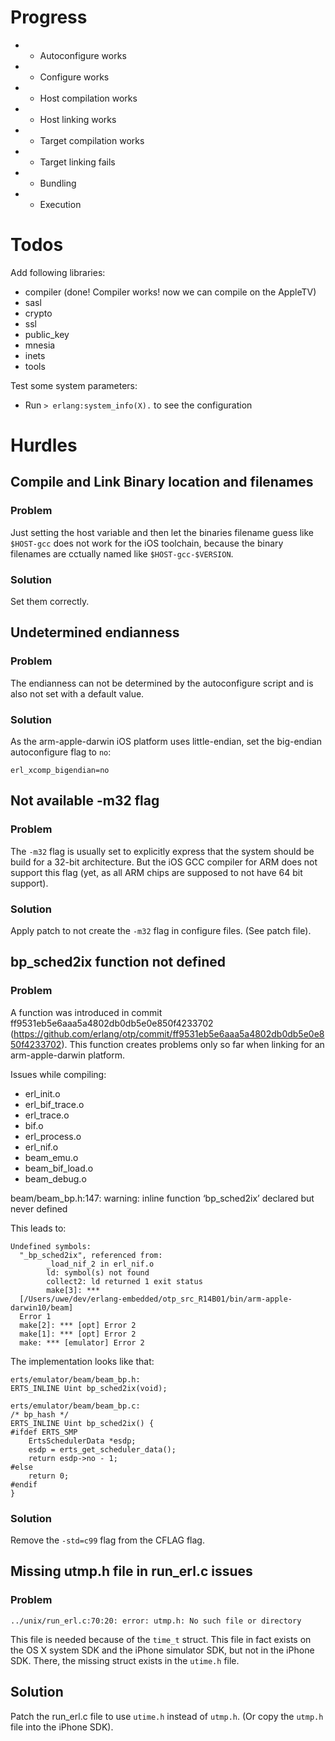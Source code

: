 # Progress

* + Autoconfigure works
* + Configure works
* + Host compilation works
* + Host linking works
* + Target compilation works
* + Target linking fails
* + Bundling
* + Execution


# Todos

Add following libraries:

 * compiler (done! Compiler works! now we can compile on the AppleTV)
 * sasl
 * crypto
 * ssl
 * public_key
 * mnesia
 * inets
 * tools

Test some system parameters:

 * Run `> erlang:system_info(X).` to see the configuration


# Hurdles

## Compile and Link Binary location and filenames

### Problem
Just setting the host variable and then let the binaries filename
guess like `$HOST-gcc` does not work for the iOS toolchain, because
the binary filenames are cctually named like `$HOST-gcc-$VERSION`.

### Solution
Set them correctly.


## Undetermined endianness

### Problem
The endianness can not be determined by the autoconfigure script and
is also not set with a default value.

### Solution
As the arm-apple-darwin iOS platform uses little-endian, set the
big-endian autoconfigure flag to `no`:

    erl_xcomp_bigendian=no


## Not available -m32 flag

### Problem
The `-m32` flag is usually set to explicitly express that the system
should be build for a 32-bit architecture. But the iOS GCC compiler
for ARM does not support this flag (yet, as all ARM chips are supposed
to not have 64 bit support).

### Solution
Apply patch to not create the `-m32` flag in configure files. (See
patch file).


## bp_sched2ix function not defined

### Problem
A function was introduced in commit ff9531eb5e6aaa5a4802db0db5e0e850f4233702
(https://github.com/erlang/otp/commit/ff9531eb5e6aaa5a4802db0db5e0e850f4233702). This
function creates problems only so far when linking for an
arm-apple-darwin platform. 

Issues while compiling:
 * erl_init.o
 * erl_bif_trace.o
 * erl_trace.o
 * bif.o
 * erl_process.o
 * erl_nif.o
 * beam_emu.o
 * beam_bif_load.o
 * beam_debug.o

beam/beam_bp.h:147: warning: inline function ‘bp_sched2ix’ declared but never defined

This leads to:

    Undefined symbols:
      "_bp_sched2ix", referenced from:
            _load_nif_2 in erl_nif.o
            ld: symbol(s) not found
            collect2: ld returned 1 exit status
            make[3]: ***
      [/Users/uwe/dev/erlang-embedded/otp_src_R14B01/bin/arm-apple-darwin10/beam]
      Error 1
      make[2]: *** [opt] Error 2
      make[1]: *** [opt] Error 2
      make: *** [emulator] Error 2

The implementation looks like that:

    erts/emulator/beam/beam_bp.h:
    ERTS_INLINE Uint bp_sched2ix(void);

    erts/emulator/beam/beam_bp.c:
    /* bp_hash */
    ERTS_INLINE Uint bp_sched2ix() {
    #ifdef ERTS_SMP
        ErtsSchedulerData *esdp;
        esdp = erts_get_scheduler_data();
        return esdp->no - 1;
    #else
        return 0;
    #endif
    }

### Solution
Remove the `-std=c99` flag from the CFLAG flag.


## Missing utmp.h file in run_erl.c issues

### Problem
    ../unix/run_erl.c:70:20: error: utmp.h: No such file or directory

This file is needed because of the `time_t` struct. This file in fact
exists on the OS X system SDK and the iPhone simulator SDK, but not in
the iPhone SDK. There, the missing struct exists in the `utime.h` file.

## Solution
Patch the run_erl.c file to use `utime.h` instead of `utmp.h`. (Or
copy the `utmp.h` file into the iPhone SDK).
